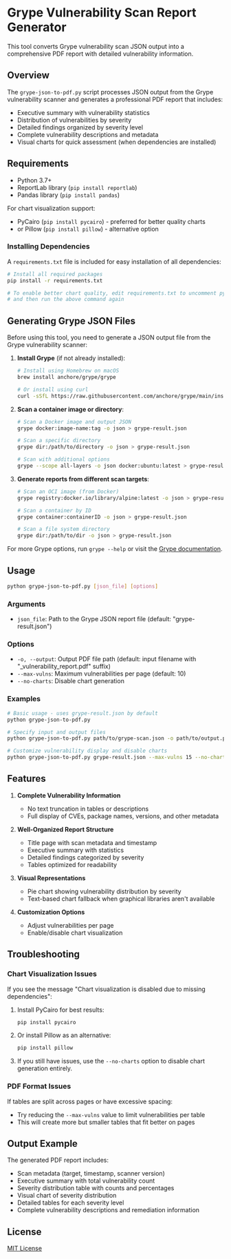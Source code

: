 # Grype Vulnerability Scan Report Generator

This tool converts Grype vulnerability scan JSON output into a comprehensive PDF report with detailed vulnerability information.

## Overview

The `grype-json-to-pdf.py` script processes JSON output from the Grype vulnerability scanner and generates a professional PDF report that includes:

- Executive summary with vulnerability statistics
- Distribution of vulnerabilities by severity
- Detailed findings organized by severity level
- Complete vulnerability descriptions and metadata
- Visual charts for quick assessment (when dependencies are installed)

## Requirements

- Python 3.7+
- ReportLab library (`pip install reportlab`)
- Pandas library (`pip install pandas`)

For chart visualization support:
- PyCairo (`pip install pycairo`) - preferred for better quality charts
- or Pillow (`pip install pillow`) - alternative option

### Installing Dependencies

A `requirements.txt` file is included for easy installation of all dependencies:

```bash
# Install all required packages
pip install -r requirements.txt

# To enable better chart quality, edit requirements.txt to uncomment pycairo
# and then run the above command again
```

## Generating Grype JSON Files

Before using this tool, you need to generate a JSON output file from the Grype vulnerability scanner:

1. **Install Grype** (if not already installed):
   ```bash
   # Install using Homebrew on macOS
   brew install anchore/grype/grype
   
   # Or install using curl
   curl -sSfL https://raw.githubusercontent.com/anchore/grype/main/install.sh | sh -s -- -b /usr/local/bin
   ```

2. **Scan a container image or directory**:
   ```bash
   # Scan a Docker image and output JSON
   grype docker:image-name:tag -o json > grype-result.json
   
   # Scan a specific directory
   grype dir:/path/to/directory -o json > grype-result.json
   
   # Scan with additional options
   grype --scope all-layers -o json docker:ubuntu:latest > grype-result.json
   ```

3. **Generate reports from different scan targets**:
   ```bash
   # Scan an OCI image (from Docker)
   grype registry:docker.io/library/alpine:latest -o json > grype-result.json
   
   # Scan a container by ID
   grype container:containerID -o json > grype-result.json
   
   # Scan a file system directory
   grype dir:/path/to/dir -o json > grype-result.json
   ```

For more Grype options, run `grype --help` or visit the [Grype documentation](https://github.com/anchore/grype).

## Usage

```bash
python grype-json-to-pdf.py [json_file] [options]
```

### Arguments

- `json_file`: Path to the Grype JSON report file (default: "grype-result.json")

### Options

- `-o, --output`: Output PDF file path (default: input filename with "_vulnerability_report.pdf" suffix)
- `--max-vulns`: Maximum vulnerabilities per page (default: 10)
- `--no-charts`: Disable chart generation

### Examples

```bash
# Basic usage - uses grype-result.json by default
python grype-json-to-pdf.py

# Specify input and output files
python grype-json-to-pdf.py path/to/grype-scan.json -o path/to/output.pdf

# Customize vulnerability display and disable charts
python grype-json-to-pdf.py grype-result.json --max-vulns 15 --no-charts
```

## Features

1. **Complete Vulnerability Information**
   - No text truncation in tables or descriptions
   - Full display of CVEs, package names, versions, and other metadata

2. **Well-Organized Report Structure**
   - Title page with scan metadata and timestamp
   - Executive summary with statistics 
   - Detailed findings categorized by severity
   - Tables optimized for readability

3. **Visual Representations**
   - Pie chart showing vulnerability distribution by severity
   - Text-based chart fallback when graphical libraries aren't available

4. **Customization Options**
   - Adjust vulnerabilities per page
   - Enable/disable chart visualization

## Troubleshooting

### Chart Visualization Issues

If you see the message "Chart visualization is disabled due to missing dependencies":

1. Install PyCairo for best results:
   ```bash
   pip install pycairo
   ```

2. Or install Pillow as an alternative:
   ```bash
   pip install pillow
   ```

3. If you still have issues, use the `--no-charts` option to disable chart generation entirely.

### PDF Format Issues

If tables are split across pages or have excessive spacing:
- Try reducing the `--max-vulns` value to limit vulnerabilities per table
- This will create more but smaller tables that fit better on pages

## Output Example

The generated PDF report includes:

- Scan metadata (target, timestamp, scanner version)
- Executive summary with total vulnerability count
- Severity distribution table with counts and percentages
- Visual chart of severity distribution
- Detailed tables for each severity level 
- Complete vulnerability descriptions and remediation information

## License

[MIT License](LICENSE)
